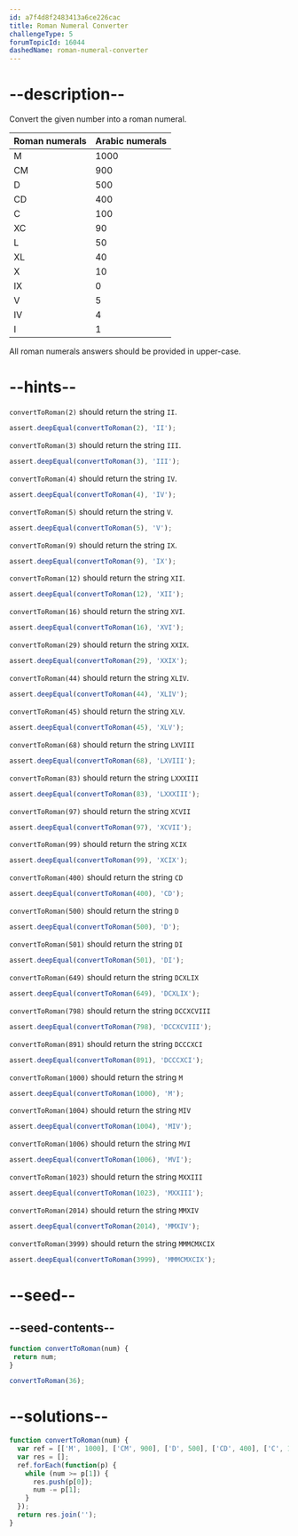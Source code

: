 ```yaml
---
id: a7f4d8f2483413a6ce226cac
title: Roman Numeral Converter
challengeType: 5
forumTopicId: 16044
dashedName: roman-numeral-converter
---
```


# --description--

Convert the given number into a roman numeral.

|Roman numerals |Arabic numerals|
|----------|----------|
|M|1000     |
|CM  |900      |
|D  |500      |
|CD  |400      |
|C  |100      |
|XC  |90      |
|L  |50      |
|XL  |40      |
|X  |10      |
|IX  |0      |
|V |5      |
|IV |4      |
|I |1      |


All roman numerals answers should be provided in upper-case.

# --hints--

`convertToRoman(2)` should return the string `II`.

```js
assert.deepEqual(convertToRoman(2), 'II');
```

`convertToRoman(3)` should return the string `III`.

```js
assert.deepEqual(convertToRoman(3), 'III');
```

`convertToRoman(4)` should return the string `IV`.

```js
assert.deepEqual(convertToRoman(4), 'IV');
```

`convertToRoman(5)` should return the string `V`.

```js
assert.deepEqual(convertToRoman(5), 'V');
```

`convertToRoman(9)` should return the string `IX`.

```js
assert.deepEqual(convertToRoman(9), 'IX');
```

`convertToRoman(12)` should return the string `XII`.

```js
assert.deepEqual(convertToRoman(12), 'XII');
```

`convertToRoman(16)` should return the string `XVI`.

```js
assert.deepEqual(convertToRoman(16), 'XVI');
```

`convertToRoman(29)` should return the string `XXIX`.

```js
assert.deepEqual(convertToRoman(29), 'XXIX');
```

`convertToRoman(44)` should return the string `XLIV`.

```js
assert.deepEqual(convertToRoman(44), 'XLIV');
```

`convertToRoman(45)` should return the string `XLV`.

```js
assert.deepEqual(convertToRoman(45), 'XLV');
```

`convertToRoman(68)` should return the string `LXVIII`

```js
assert.deepEqual(convertToRoman(68), 'LXVIII');
```

`convertToRoman(83)` should return the string `LXXXIII`

```js
assert.deepEqual(convertToRoman(83), 'LXXXIII');
```

`convertToRoman(97)` should return the string `XCVII`

```js
assert.deepEqual(convertToRoman(97), 'XCVII');
```

`convertToRoman(99)` should return the string `XCIX`

```js
assert.deepEqual(convertToRoman(99), 'XCIX');
```

`convertToRoman(400)` should return the string `CD`

```js
assert.deepEqual(convertToRoman(400), 'CD');
```

`convertToRoman(500)` should return the string `D`

```js
assert.deepEqual(convertToRoman(500), 'D');
```

`convertToRoman(501)` should return the string `DI`

```js
assert.deepEqual(convertToRoman(501), 'DI');
```

`convertToRoman(649)` should return the string `DCXLIX`

```js
assert.deepEqual(convertToRoman(649), 'DCXLIX');
```

`convertToRoman(798)` should return the string `DCCXCVIII`

```js
assert.deepEqual(convertToRoman(798), 'DCCXCVIII');
```

`convertToRoman(891)` should return the string `DCCCXCI`

```js
assert.deepEqual(convertToRoman(891), 'DCCCXCI');
```

`convertToRoman(1000)` should return the string `M`

```js
assert.deepEqual(convertToRoman(1000), 'M');
```

`convertToRoman(1004)` should return the string `MIV`

```js
assert.deepEqual(convertToRoman(1004), 'MIV');
```

`convertToRoman(1006)` should return the string `MVI`

```js
assert.deepEqual(convertToRoman(1006), 'MVI');
```

`convertToRoman(1023)` should return the string `MXXIII`

```js
assert.deepEqual(convertToRoman(1023), 'MXXIII');
```

`convertToRoman(2014)` should return the string `MMXIV`

```js
assert.deepEqual(convertToRoman(2014), 'MMXIV');
```

`convertToRoman(3999)` should return the string `MMMCMXCIX`

```js
assert.deepEqual(convertToRoman(3999), 'MMMCMXCIX');
```

# --seed--

## --seed-contents--

```js
function convertToRoman(num) {
 return num;
}

convertToRoman(36);
```

# --solutions--

```js
function convertToRoman(num) {
  var ref = [['M', 1000], ['CM', 900], ['D', 500], ['CD', 400], ['C', 100], ['XC', 90], ['L', 50], ['XL', 40], ['X', 10], ['IX', 9], ['V', 5], ['IV', 4], ['I', 1]];
  var res = [];
  ref.forEach(function(p) {
    while (num >= p[1]) {
      res.push(p[0]);
      num -= p[1];
    }
  });
  return res.join('');
}
```
